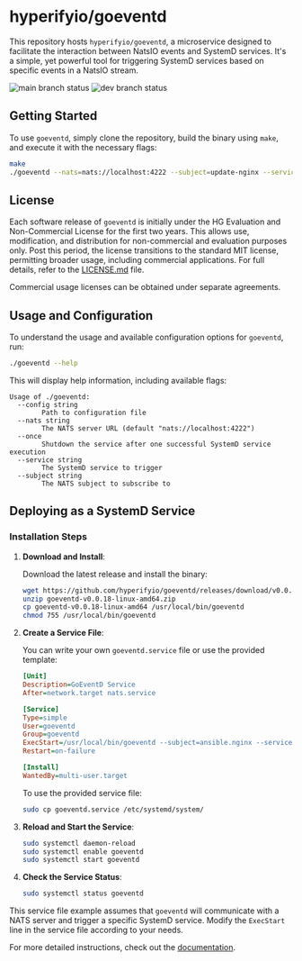 # hyperifyio/goeventd

This repository hosts `hyperifyio/goeventd`, a microservice designed to 
facilitate the interaction between NatsIO events and SystemD services. 
It's a simple, yet powerful tool for triggering SystemD services based on 
specific events in a NatsIO stream.

![main branch status](https://github.com/hyperifyio/goeventd/actions/workflows/publish.yml/badge.svg?branch=main)
![dev branch status](https://github.com/hyperifyio/goeventd/actions/workflows/dev.yml/badge.svg?branch=dev)

## Getting Started

To use `goeventd`, simply clone the repository, build the binary using `make`, 
and execute it with the necessary flags:

```bash
make
./goeventd --nats=nats://localhost:4222 --subject=update-nginx --service=ansible-nginx.service
```

## License

Each software release of `goeventd` is initially under the HG Evaluation and 
Non-Commercial License for the first two years. This allows use, modification, 
and distribution for non-commercial and evaluation purposes only. Post this 
period, the license transitions to the standard MIT license, permitting broader
usage, including commercial applications. For full details, refer to the 
[LICENSE.md](LICENSE.md) file. 

Commercial usage licenses can be obtained under separate agreements.

## Usage and Configuration

To understand the usage and available configuration options for `goeventd`, run:

```bash
./goeventd --help
```

This will display help information, including available flags:

```
Usage of ./goeventd:
  --config string
        Path to configuration file
  --nats string
        The NATS server URL (default "nats://localhost:4222")
  --once
        Shutdown the service after one successful SystemD service execution
  --service string
        The SystemD service to trigger
  --subject string
        The NATS subject to subscribe to
```

## Deploying as a SystemD Service

### Installation Steps

1. **Download and Install**:

    Download the latest release and install the binary:

    ```bash
    wget https://github.com/hyperifyio/goeventd/releases/download/v0.0.18/goeventd-v0.0.18-linux-amd64.zip
    unzip goeventd-v0.0.18-linux-amd64.zip
    cp goeventd-v0.0.18-linux-amd64 /usr/local/bin/goeventd
    chmod 755 /usr/local/bin/goeventd
    ```

2. **Create a Service File**:

    You can write your own `goeventd.service` file or use the provided template:

    ```ini
    [Unit]
    Description=GoEventD Service
    After=network.target nats.service

    [Service]
    Type=simple
    User=goeventd
    Group=goeventd
    ExecStart=/usr/local/bin/goeventd --subject=ansible.nginx --service=ansible-nginx
    Restart=on-failure

    [Install]
    WantedBy=multi-user.target
    ```

    To use the provided service file:

    ```bash
    sudo cp goeventd.service /etc/systemd/system/
    ```

3. **Reload and Start the Service**:

    ```bash
    sudo systemctl daemon-reload
    sudo systemctl enable goeventd
    sudo systemctl start goeventd
    ```

4. **Check the Service Status**:

    ```bash
    sudo systemctl status goeventd
    ```

This service file example assumes that `goeventd` will communicate with a NATS 
server and trigger a specific SystemD service. Modify the `ExecStart` line in 
the service file according to your needs. 

For more detailed instructions, check out the 
[documentation](https://github.com/hyperifyio/goeventd/wiki).
